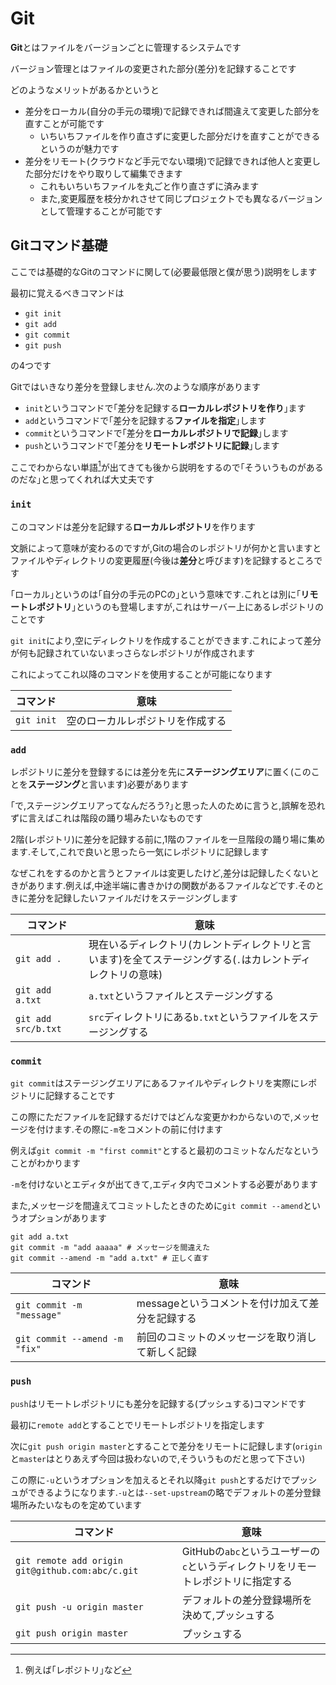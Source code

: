 # Git

**Git**とはファイルをバージョンごとに管理するシステムです

バージョン管理とはファイルの変更された部分(差分)を記録することです

どのようなメリットがあるかというと

- 差分をローカル(自分の手元の環境)で記録できれば間違えて変更した部分を直すことが可能です
  - いちいちファイルを作り直さずに変更した部分だけを直すことができるというのが魅力です
- 差分をリモート(クラウドなど手元でない環境)で記録できれば他人と変更した部分だけをやり取りして編集できます
  - これもいちいちファイルを丸ごと作り直さずに済みます
  - また,変更履歴を枝分かれさせて同じプロジェクトでも異なるバージョンとして管理することが可能です

## Gitコマンド基礎

ここでは基礎的なGitのコマンドに関して(必要最低限と僕が思う)説明をします

最初に覚えるべきコマンドは

- `git init`
- `git add`
- `git commit`
- `git push`

の4つです

Gitではいきなり差分を登録しません.次のような順序があります

- `init`というコマンドで｢差分を記録する**ローカルレポジトリを作り**｣ます
- `add`というコマンドで｢差分を記録する**ファイルを指定**｣します
- `commit`というコマンドで｢差分を**ローカルレポジトリで記録**｣します
- `push`というコマンドで｢差分を**リモートレポジトリに記録**｣します

ここでわからない単語[^1]が出てきても後から説明をするので｢そういうものがあるのだな｣と思ってくれれば大丈夫です

[^1]: 例えば｢レポジトリ｣など

### `init`

このコマンドは差分を記録する**ローカルレポジトリ**を作ります

文脈によって意味が変わるのですが,Gitの場合のレポジトリが何かと言いますとファイルやディレクトリの変更履歴(今後は**差分**と呼びます)を記録するところです

｢ローカル｣というのは｢自分の手元のPCの｣という意味です.これとは別に｢**リモートレポジトリ**｣というのも登場しますが,これはサーバー上にあるレポジトリのことです

`git init`により,空にディレクトリを作成することができます.これによって差分が何も記録されていないまっさらなレポジトリが作成されます

これによってこれ以降のコマンドを使用することが可能になります

|コマンド|意味|
|-|-|
|`git init`|空のローカルレポジトリを作成する|

### `add`

レポジトリに差分を登録するには差分を先に**ステージングエリア**に置く(このことを**ステージング**と言います)必要があります

｢で,ステージングエリアってなんだろう?｣と思った人のために言うと,誤解を恐れずに言えばこれは階段の踊り場みたいなものです

2階(レポジトリ)に差分を記録する前に,1階のファイルを一旦階段の踊り場に集めます.そして,これで良いと思ったら一気にレポジトリに記録します

なぜこれをするのかと言うとファイルは変更したけど,差分は記録したくないときがあります.例えば,中途半端に書きかけの関数があるファイルなどです.そのときに差分を記録したいファイルだけをステージングします

|コマンド|意味|
|-|-|
|`git add .`|現在いるディレクトリ(カレントディレクトリと言います)を全てステージングする(`.`はカレントディレクトリの意味)|
|`git add a.txt`|`a.txt`というファイルとステージングする|
|`git add src/b.txt`|`src`ディレクトリにある`b.txt`というファイルをステージングする|

### `commit`

`git commit`はステージングエリアにあるファイルやディレクトリを実際にレポジトリに記録することです

この際にただファイルを記録するだけではどんな変更かわからないので,メッセージを付けます.その際に`-m`をコメントの前に付けます

例えば`git commit -m "first commit"`とすると最初のコミットなんだなということがわかります

`-m`を付けないとエディタが出てきて,エディタ内でコメントする必要があります

また,メッセージを間違えてコミットしたときのために`git commit --amend`というオプションがあります

```git
git add a.txt
git commit -m "add aaaaa" # メッセージを間違えた
git commit --amend -m "add a.txt" # 正しく直す
```

|コマンド|意味|
|-|-|
|`git commit -m "message"`|messageというコメントを付け加えて差分を記録する|
|`git commit --amend -m "fix"`|前回のコミットのメッセージを取り消して新しく記録|

### `push`

`push`はリモートレポジトリにも差分を記録する(プッシュする)コマンドです

最初に`remote add`とすることでリモートレポジトリを指定します

次に`git push origin master`とすることで差分をリモートに記録します(`origin`と`master`はとりあえず今回は扱わないので,そういうものだと思って下さい)

この際に`-u`というオプションを加えるとそれ以降`git push`とするだけでプッシュができるようになります.`-u`とは`--set-upstream`の略でデフォルトの差分登録場所みたいなものを定めています

|コマンド|意味|
|-|-|
|`git remote add origin git@github.com:abc/c.git`|GitHubの`abc`というユーザーの`c`というディレクトリをリモートレポジトリに指定する|
|`git push -u origin master`|デフォルトの差分登録場所を決めて,プッシュする|
|`git push origin master`|プッシュする|
